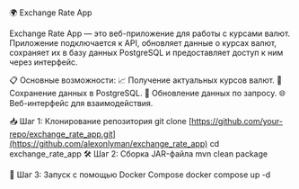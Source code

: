 🌍 Exchange Rate App

Exchange Rate App — это веб-приложение для работы с курсами валют. Приложение подключается к API, обновляет данные о курсах валют, сохраняет их в базу данных PostgreSQL и предоставляет доступ к ним через интерфейс.

📋 Основные возможности:
📈 Получение актуальных курсов валют.
💾 Сохранение данных в PostgreSQL.
🔄 Обновление данных по запросу.
🌐 Веб-интерфейс для взаимодействия.

📥 Шаг 1: Клонирование репозитория
git clone [https://github.com/your-repo/exchange_rate_app.git](https://github.com/alexonlyman/exchange_rate_app)
cd exchange_rate_app
🛠 Шаг 2: Сборка JAR-файла
mvn clean package

🐳 Шаг 3: Запуск с помощью Docker Compose
docker compose up -d


